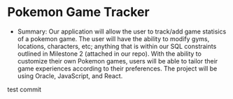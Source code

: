 # Pokemon Game Tracker 
* Summary: Our application will allow the user to track/add game statisics of a pokemon game. The user will have the ability to modify gyms, locations, characters, etc; anything that is within our SQL constraints outlined in Milestone 2 (attached in our repo).  With the ability to customize their own Pokemon games, users will be able to tailor their game experiences according to their preferences. The project will be using Oracle, JavaScript, and React. 

test commit
